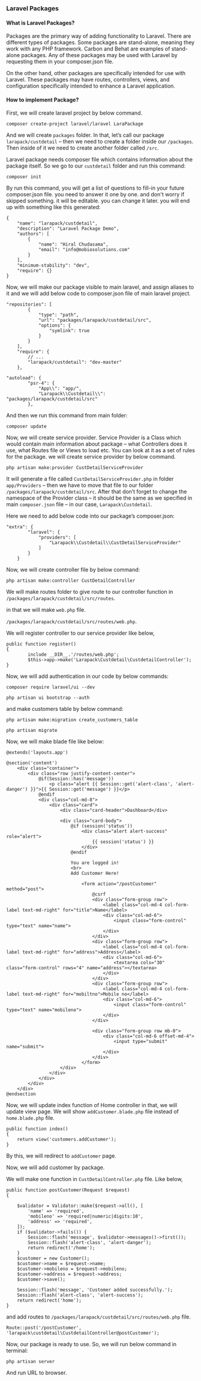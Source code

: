 ### **Laravel Packages**

#### **What is Laravel Packages?**
Packages are the primary way of adding functionality to Laravel.
There are different types of packages. Some packages are stand-alone, meaning they work with any PHP framework. Carbon and Behat are examples of stand-alone packages.
Any of these packages may be used with Laravel by requesting them in your composer.json file.

On the other hand, other packages are specifically intended for use with Laravel. These packages may have routes, controllers, views, and configuration specifically intended to enhance a Laravel application.


#### **How to implement Package?**
First, we will create laravel project by below command.

`composer create-project laravel/laravel LaraPackage`

And we will create `packages` folder. In that, let’s call our package `larapack/custdetail` – then we need to create a folder inside our `/packages`.
Then inside of it we need to create another folder called `/src`.

Laravel package needs composer file which contains information about the package itself.
So we go to our `custdetail` folder and run this command:

`composer init`

By run this command, you will get a list of questions to fill-in your future composer.json file.
you need to answer it one by one. and don't worry if skipped something. it will be editable. you can change it later.
you will end up with something like this generated:

    {
        "name": "larapack/custdetail",
        "description": "Laravel Package Demo",
        "authors": [
            {
                "name": "Hiral Chudasama",
                "email": "info@mobiosolutions.com"
            }
        ],
        "minimum-stability": "dev",
        "require": {}
    }
    
Now, we will make our package visible to main laravel, and assign aliases to it and we will add below code to composer.json file of main laravel project.

    "repositories": [
            {
                "type": "path",
                "url": "packages/larapack/custdetail/src",
                "options": {
                    "symlink": true
                }
            }
        ],
        "require": {
            // ...
            "larapack/custdetail": "dev-master"
        },
    
    "autoload": {
            "psr-4": {
                "App\\": "app/",
                "Larapack\\Custdetail\\": "packages/larapack/custdetail/src"
            },

And then we run this command from main folder:

`composer update`

Now, we will create service provider. Service Provider is a Class which would contain main information about package – what Controllers does it use,
what Routes file or Views to load etc. You can look at it as a set of rules for the package. we will create service provider by below command.

`php artisan make:provider CustDetailServiceProvider`

It will generate a file called `CustDetailServiceProvider.php` in folder `app/Providers` – then we have to move that file to our folder `/packages/larapack/custdetail/src`.
After that don’t forget to change the namespace of the Provider class – it should be the same as we specified in main `composer.json` file – in our case, `Larapack\Custdetail`.

Here we need to add below code into our package’s composer.json:

    "extra": {
            "laravel": {
                "providers": [
                    "Larapack\\Custdetail\\CustDetailServiceProvider"
                ]
            }
        }
        
Now, we will create controller file by below command:

`php artisan make:controller CustDetailController`    

We will make routes folder to give route to our controller function in `/packages/larapack/custdetail/src/routes`.

in that we will make `web.php` file.

`/packages/larapack/custdetail/src/routes/web.php`.

We will register controller to our service provider like below,

    public function register()
    {
            include __DIR__.'/routes/web.php';
            $this->app->make('Larapack\Custdetail\CustdetailController');
    }
    


Now, we will add authentication in our code by below commands:

`composer require laravel/ui --dev`

`php artisan ui bootstrap --auth`

and make customers table by below command:

`php artisan make:migration create_customers_table`

`php artisan migrate`

Now, we will make blade file like below:

    @extends('layouts.app')
    
    @section('content')
        <div class="container">
            <div class="row justify-content-center">
                @if(Session::has('message'))
                    <p class="alert {{ Session::get('alert-class', 'alert-danger') }}">{{ Session::get('message') }}</p>
                @endif
                <div class="col-md-8">
                    <div class="card">
                        <div class="card-header">Dashboard</div>
    
                        <div class="card-body">
                            @if (session('status'))
                                <div class="alert alert-success" role="alert">
                                    {{ session('status') }}
                                </div>
                            @endif
    
                            You are logged in!
                            <br>
                            Add Customer Here!
    
                                <form action="/postCustomer" method="post">
                                    @csrf
                                    <div class="form-group row">
                                        <label class="col-md-4 col-form-label text-md-right" for="title">Name</label>
                                        <div class="col-md-6">
                                            <input class="form-control" type="text" name="name">
                                        </div>
                                    </div>
                                    <div class="form-group row">
                                        <label class="col-md-4 col-form-label text-md-right" for="address">Address</label>
                                        <div class="col-md-6">
                                            <textarea cols="30" class="form-control" rows="4" name="address"></textarea>
                                        </div>
                                    </div>
                                    <div class="form-group row">
                                        <label class="col-md-4 col-form-label text-md-right" for="mobiltno">Mobile no</label>
                                        <div class="col-md-6">
                                            <input class="form-control" type="text" name="mobileno">
                                        </div>
                                    </div>
    
                                    <div class="form-group row mb-0">
                                        <div class="col-md-6 offset-md-4">
                                            <input type="submit" name="submit">
                                        </div>
                                    </div>
                                </form>
                        </div>
                    </div>
                </div>
            </div>
        </div>
    @endsection
    
Now, we will update index function of Home controller in that, we will update view page. We will show `addCustomer.blade.php` file instead of `home.blade.php` file.

 
    public function index()
    {
        return view('customers.addCustomer');
    }
    
By this, we will redirect to `addCustomer` page.

Now, we will add customer by package.

We will make one function in `CustDetailController.php` file. Like below,

    public function postCustomer(Request $request)
    {

        $validator = Validator::make($request->all(), [
            'name' => 'required',
            'mobileno' => 'required|numeric|digits:10',
            'address' => 'required',
        ]);
        if ($validator->fails()) {
            Session::flash('message', $validator->messages()->first());
            Session::flash('alert-class', 'alert-danger');
            return redirect('/home');
        }
        $customer = new Customer();
        $customer->name = $request->name;
        $customer->mobileno = $request->mobileno;
        $customer->address = $request->address;
        $customer->save();
        
        Session::flash('message', 'Customer added successfully.');
        Session::flash('alert-class', 'alert-success');
        return redirect('home');
    }
    
and add routes to `/packages/larapack/custdetail/src/routes/web.php` file.

    Route::post('/postCustomer',
    'larapack\custdetail\CustdetailController@postCustomer');
    
Now, our package is ready to use. So, we will run below command in terminal:

`php artisan server`

And run URL to browser.
    

